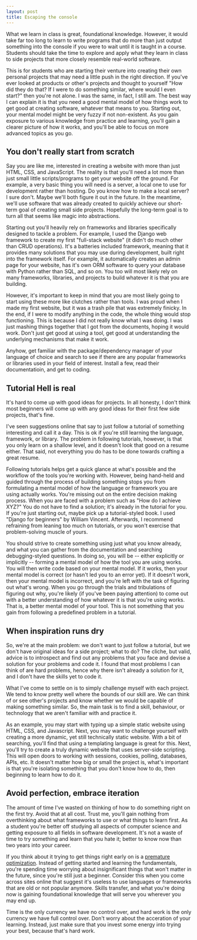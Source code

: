 ```yaml
---
layout: post
title: Escaping the console
---
```


What we learn in class is great, foundational knowledge. However, it
would take far too long to learn to write programs that do more than
just output something into the console if you were to wait until it is
taught in a course. Students should take the time to explore and apply
what they learn in class to side projects that more closely resemble
real-world software.

This is for students who are starting their venture into creating their
own personal projects that may need a little push in the right
direction. If you've ever looked at products or other's projects and
thought to yourself "How did they do that? If I were to do something
similar, where would I even start?" then you're not alone. I was the
same, in fact, I still am. The best way I can explain it is that you
need a good mental model of how things work to get good at creating
software, whatever that means to you. Starting out, your mental model
might be very fuzzy if not non-existent. As you gain exposure to various
knowledge from practice and learning, you'll gain a clearer picture of
how it works, and you'll be able to focus on more advanced topics as you
go.

## You don't really start from scratch

Say you are like me, interested in creating a website with more than
just HTML, CSS, and JavaScript. The reality is that you'll need a lot
more than just small little scripts/programs to get your website off the
ground. For example, a very basic thing you will need is a server, a
local one to use for development rather than hosting. Do you know how to
make a local server? I sure don't. Maybe we'll both figure it out in the
future. In the meantime, we'll use software that was already created to
quickly achieve our short-term goal of creating small side projects.
Hopefully the long-term goal is to turn all that seems like magic into
abstractions.

Starting out you'll heavily rely on frameworks and libraries
specifically designed to tackle a problem. For example, I used the
Django web framework to create my first "full-stack website" (it didn't
do much other than CRUD operations). It's a batteries included
framework, meaning that it provides many solutions that you may use
during development, built right into the framework itself. For example,
it automatically creates an admin page for your website, has it's own
ORM software to query your database with Python rather than SQL, and so
on. You too will most likely rely on many frameworks, libraries, and
projects to build whatever it is that you are building.

However, it's important to keep in mind that you are most likely going
to start using these more like clutches rather than tools. I was proud
when I made my first website, but it was a trash pile that was extremely
finicky. In the end, if I were to modify anything in the code, the whole
thing would stop functioning. This is because I did not really know what
I was doing. I was just mashing things together that I got from the
documents, hoping it would work. Don't just get good at using a tool,
get good at understanding the underlying mechanisms that make it work.

Anyhow, get familiar with the package/dependency manager of your
language of choice and search to see if there are any popular frameworks
or libraries used in your field of interest. Install a few, read their
documentatioin, and get to coding.

## Tutorial Hell is real

It's hard to come up with good ideas for projects. In all honesty, I don't
think most beginners will come up with any good ideas for their first
few side projects, that's fine.

I've seen suggestions online that say to just follow a tutorial of
something interesting and call it a day. This is ok if you're still
learning the language, framework, or library. The problem in following
tutorials, however, is that you only learn on a shallow level, and it
doesn't look that good on a resume either. That said, not everything
you do has to be done towards crafting a great resume.

Following tutorials helps get a quick glance at what's possible and the
workflow of the tools you're working with. However, being hand-held and
guided through the process of building something stops you from
formulating a mental model of how the language or framework you are
using actually works. You're missing out on the entire decision making
process. When you are faced with a problem such as "How do I achieve
XYZ?" You do not have to find a solution; it's already in the tutorial
for you. If you're just starting out, maybe pick up a tutorial-styled
book. I used "Django for beginners" by William Vincent. Afterwards, I
recommend refraining from leaning too much on tutorials, or you won't
exercise that problem-solving muscle of yours.

You should strive to create something using just what you know already,
and what you can gather from the documentation and searching
debugging-styled questions. In doing so, you will be -- either
explicitly or implicitly -- forming a mental model of how the tool you
are using works. You will then write code based on your mental model. If
it works, then your mental model is correct (or hasn't led you to an
error yet). If it doesn't work, then your mental model is incorrect, and
you're left with the task of figuring out what's wrong. When you go
through the trials and tribulations of figuring out why, you're likely
(if you've been paying attention) to come out with a better
understanding of how whatever it is that you're using works. That is, a
better mental model of your tool. This is not something that you gain
from following a predefined problem in a tutorial.

## When inspiration runs dry

So, we're at the main problem: we don't want to just follow a tutorial,
but we don't have original ideas for a side project; what to do? The
cliche, but valid, advice is to introspect and find out any problems
that you face and devise a solution for your problems and code it. I
found that most problems I can think of are hard problems, hence why
there isn't already a solution for it, and I don't have the skills yet
to code it.

What I've come to settle on is to simply challenge myself with each
project. We tend to know pretty well where the bounds of our skill are.
We can think of or see other's projects and know whether we would be
capable of making something similar. So, the main task is to find a
skill, behaviour, or technology that we aren't familiar with and
practice it.

As an example, you may start with typing up a simple static website
using HTML, CSS, and Javascript. Next, you may want to challenge
yourself with creating a more dynamic, yet still technically static
website. With a bit of searching, you'll find that using a templating
language is great for this. Next, you'll try to create a truly dynamic
website that uses server-side scripting. This will open doors to working
with sessions, cookies, polling, databases, APIs, etc. It doesn't matter
how big or small the project is, what's important is that you're
isolating something that you don't know how to do, then beginning to
learn how to do it.

## Avoid perfection, embrace iteration

The amount of time I've wasted on thinking of how to do something right
on the first try. Avoid that at all cost. Trust me, you'll gain nothing
from overthinking about what frameworks to use or what things to learn
first. As a student you're better off studying all aspects of computer
science and getting exposure to all fields in software development. It's
not a waste of time to try something and learn that you hate it; better
to know now than two years into your career.

If you think about it trying to get things right early on is a
[premature optimization](https://www.youtube.com/watch?v=74RdET79q40).
Instead of getting started and learning the fundamentals, you're spending
time worrying about insignificant things that won't matter in the
future, since you're still just a beginner. Consider this when you come
across sites online that suggest it's useless to use languages or
frameworks that are old or not popular anymore. Skills transfer, and
what you're doing now is gaining foundational knowledge that will serve
you wherever you may end up.

Time is the only currency we have no control over, and hard work is the
only currency we have full control over. Don't worry about the
acceration of your learning. Instead, just make sure that you invest
some energy into trying your best, because that's hard work.
